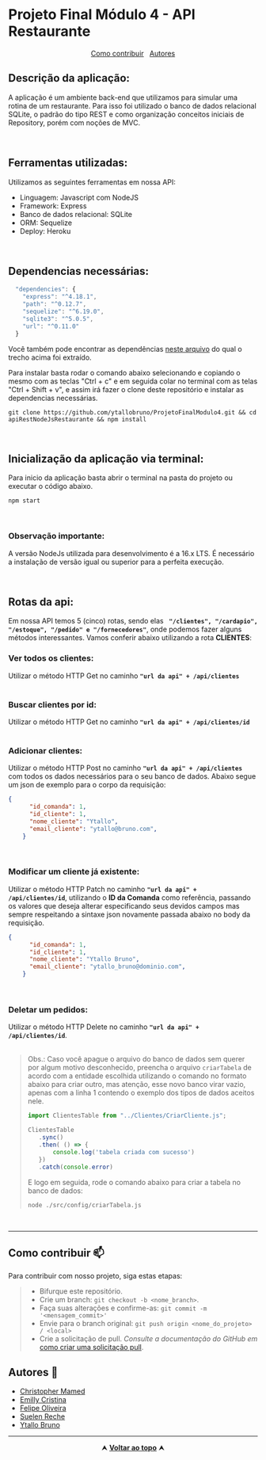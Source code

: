 # Projeto Final Módulo 4 - API Restaurante

<div id="inicio" align=center>
  <a href="#contribuir">Como contribuir</a>&nbsp;&nbsp;
  <a href="#grupo">Autores</a> 
</div>

## Descrição da aplicação:
A aplicação é um ambiente back-end que utilizamos para simular uma rotina de um restaurante. Para isso foi utilizado o banco de dados relacional SQLite, o padrão do tipo REST e como organização conceitos iniciais de Repository, porém com noções de MVC.

<br>

## Ferramentas utilizadas:
Utilizamos as seguintes ferramentas em nossa API:
- Linguagem: Javascript com NodeJS
- Framework: Express
- Banco de dados relacional: SQLite
- ORM: Sequelize
- Deploy: Heroku

<br>

## Dependencias necessárias:
```js
  "dependencies": {
    "express": "^4.18.1",
    "path": "^0.12.7",
    "sequelize": "^6.19.0",
    "sqlite3": "^5.0.5",
    "url": "^0.11.0"
  }
```
Você também pode encontrar as dependências <a href = 'https://github.com/ytallobruno/ProjetoFinalModulo4/blob/main/package.json'>neste arquivo</a> do qual o trecho acima foi extraído.

Para instalar basta rodar o comando abaixo selecionando e copiando o mesmo com as teclas "Ctrl + c" e em seguida colar no terminal com as telas "Ctrl + Shift + v", e assim irá fazer o clone deste repositório e instalar as dependencias necessárias.

```
git clone https://github.com/ytallobruno/ProjetoFinalModulo4.git && cd apiRestNodeJsRestaurante && npm install
```

<br>

## Inicialização da aplicação via terminal:
Para inicio da aplicação basta abrir o terminal na pasta do projeto ou executar o código abaixo.

```
npm start
```

<br>

### Observação importante:

A versão NodeJs utilizada para desenvolvimento é a 16.x LTS. É necessário a instalação de versão igual ou superior para a perfeita execução.

<br>

## Rotas da api:

Em nossa API temos 5 (cinco) rotas, sendo elas <b> ` "/clientes", "/cardapio", "/estoque", "/pedido" e "/fornecedores"`</b>, onde podemos fazer alguns métodos interessantes. Vamos conferir abaixo utilizando a rota <b>CLIENTES</b>:
<br>

### Ver todos os clientes:

Utilizar o método HTTP Get no caminho <b>`"url da api" + /api/clientes`</b>
<br>
<br>

### Buscar clientes por id:

Utilizar o método HTTP Get no caminho <b>`"url da api" + /api/clientes/id`</b>
<br>
<br>

### Adicionar clientes:
Utilizar o método HTTP Post no caminho <b>`"url da api" + /api/clientes`</b> com todos os dados necessários para o seu banco de dados. Abaixo segue um json de exemplo para o corpo da requisição:

```json
{
      "id_comanda": 1,
      "id_cliente": 1,
      "nome_cliente": "Ytallo",
      "email_cliente": "ytallo@bruno.com",
    }
```
<br>


### Modificar um cliente já existente:
Utilizar o método HTTP Patch no caminho <b>`"url da api" + /api/clientes/id`</b>, utilizando o <b>ID da Comanda</b> como referência, passando os valores que deseja alterar especificando seus devidos campos mas sempre respeitando a sintaxe json novamente passada abaixo no body da requisição.

```json
{
      "id_comanda": 1,
      "id_cliente": 1,
      "nome_cliente": "Ytallo Bruno",
      "email_cliente": "ytallo_bruno@dominio.com",
    }
```

<br>

### Deletar um pedidos:
Utilizar o método HTTP Delete no caminho <b>`"url da api" + /api/clientes/id`</b>.
<br>
<br>


> Obs.: Caso você apague o arquivo do banco de dados sem querer por algum motivo desconhecido, preencha o arquivo `criarTabela` de acordo com a entidade escolhida utilizando o comando no formato abaixo para criar outro, mas atenção, esse novo banco virar vazio, apenas com a linha 1 contendo o exemplo dos tipos de dados aceitos nele.
>
> ```js
> import ClientesTable from "../Clientes/CriarCliente.js";
>
> ClientesTable
>    .sync()
>    .then( () => {
>        console.log('tabela criada com sucesso')
>    })
>    .catch(console.error)
>```
>
> E logo em seguida, rode o comando abaixo para criar a tabela no banco de dados:
>
>```node
>node ./src/config/criarTabela.js
>```

<br>
<hr>

<h2 id="contribuir">Como contribuir 📫</h2>

Para contribuir com nosso projeto, siga estas etapas:
  >- Bifurque este repositório.
  >- Crie um branch: `git checkout -b <nome_branch>`.
  >- Faça suas alterações e confirme-as: `git commit -m '<mensagem_commit>'`
  >- Envie para o branch original: `git push origin <nome_do_projeto> / <local>`
  >- Crie a solicitação de pull.
*Consulte a documentação do GitHub em* [como criar uma solicitação pull](https://help.github.com/en/github/collaborating-with-issues-and-pull-requests/creating-a-pull-request).

<h2 id="grupo">Autores 🥇</h2>

  - [Christopher Mamed](https://www.linkedin.com/in/christopher-mamed-407485139/)
  - [Emilly Cristina](https://www.linkedin.com/in/emilly-finco/)
  - [Felipe Oliveira](https://www.linkedin.com/in/carvalho-felipe28/)
  - [Suelen Reche](https://www.linkedin.com/in/suelen-reche-55a43a79/)
  - [Ytallo Bruno](https://linkedin.com/in/ytallobruno)

<hr>

<div align="center">
  &#11165;&nbsp;<a href="#inicio"><strong>Voltar ao topo</strong></a>&nbsp;&#11165;
</div>
